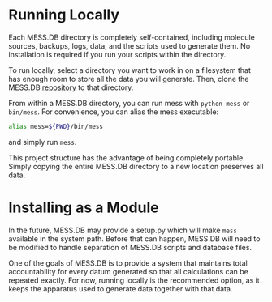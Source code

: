 # Running Locally #

Each MESS.DB directory is completely self-contained, including molecule
sources, backups, logs, data, and the scripts used to generate them. No
installation is required if you run your scripts within the directory.

To run locally, select a directory you want to work in on a filesystem that has
enough room to store all the data you will generate. Then, clone the MESS.DB
[repository][] to that directory.


From within a MESS.DB directory, you can run mess with `python mess` or
`bin/mess`. For convenience, you can alias the mess executable:

```bash
alias mess=${PWD}/bin/mess
```

and simply run `mess`.

This project structure has the advantage of being completely portable. Simply
copying the entire MESS.DB directory to a new location preserves all data.

[repository]: http://github.com/vamin/MESS.DB

# Installing as a Module #

In the future, MESS.DB may provide a setup.py which will make `mess` available
in the system path. Before that can happen, MESS.DB will need to be modified to
handle separation of MESS.DB scripts and database files.

One of the goals of MESS.DB is to provide a system that maintains total
accountability for every datum generated so that all calculations can be
repeated exactly. For now, running locally is the recommended option, as it
keeps the apparatus used to generate data together with that data.
